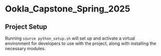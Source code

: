 # Ookla_Capstone_Spring_2025

## Project Setup

Running `source python_setup.sh` will set up and activate a virtual environment for developers to use with the project, along with installing the necessary modules.
